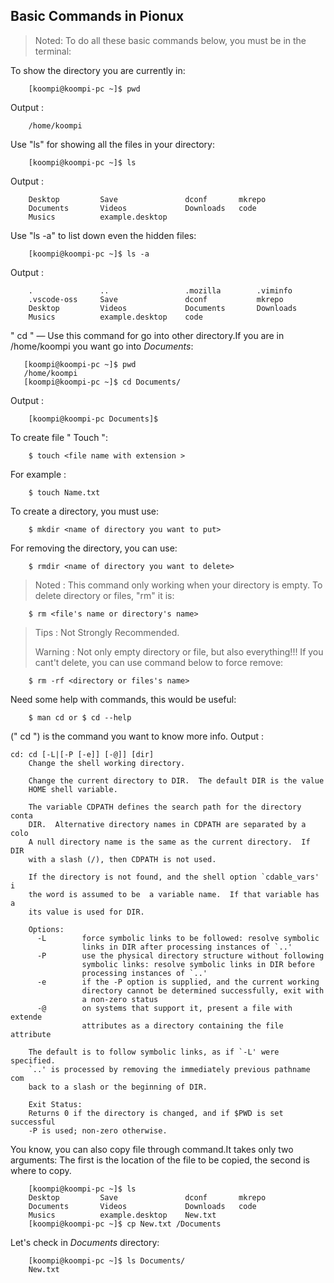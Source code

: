 ## Basic Commands in Pionux

> Noted: To do all these basic commands below, you must be in the terminal:

To show the directory you are currently in:
```
    [koompi@koompi-pc ~]$ pwd
```
Output :
```
    /home/koompi
```
Use "ls" for showing all the files in your directory:
```
    [koompi@koompi-pc ~]$ ls
```
Output :
```
    Desktop         Save               dconf       mkrepo     
    Documents       Videos             Downloads   code    
    Musics          example.desktop
```
Use "ls -a" to list down even the hidden files:
```
    [koompi@koompi-pc ~]$ ls -a
```
Output :
```
    .               ..                 .mozilla        .viminfo
    .vscode-oss     Save               dconf           mkrepo   
    Desktop         Videos             Documents       Downloads           
    Musics          example.desktop    code
 ```
 " cd " ― Use this command for go into other directory.If you are in /home/koompi you want go into *Documents*:
 ```
    [koompi@koompi-pc ~]$ pwd
    /home/koompi
    [koompi@koompi-pc ~]$ cd Documents/
```
Output :
```
    [koompi@koompi-pc Documents]$
```
To create file " Touch ":
```
    $ touch <file name with extension >
```
For example :
```
    $ touch Name.txt
```
To create a directory, you must use:
``` 
    $ mkdir <name of directory you want to put>
```
For removing the directory, you can use:
```
    $ rmdir <name of directory you want to delete>
```
> Noted : This command only working when your directory is empty.
To delete directory or files, "rm" it is:
```
    $ rm <file's name or directory's name>
```
> Tips : Not Strongly Recommended.
>
> Warning : Not only empty directory or file, but also everything!!!
If you cant't delete, you can use command below to force remove:

```
    $ rm -rf <directory or files's name>
```
Need some help with commands, this would be useful:
```
    $ man cd or $ cd --help
```
(" cd ") is the command you want to know more info.
Output :
```
cd: cd [-L|[-P [-e]] [-@]] [dir]
    Change the shell working directory.
    
    Change the current directory to DIR.  The default DIR is the value 
    HOME shell variable.
    
    The variable CDPATH defines the search path for the directory conta
    DIR.  Alternative directory names in CDPATH are separated by a colo
    A null directory name is the same as the current directory.  If DIR
    with a slash (/), then CDPATH is not used.
    
    If the directory is not found, and the shell option `cdable_vars' i
    the word is assumed to be  a variable name.  If that variable has a
    its value is used for DIR.
    
    Options:
      -L        force symbolic links to be followed: resolve symbolic
                links in DIR after processing instances of `..'
      -P        use the physical directory structure without following
                symbolic links: resolve symbolic links in DIR before
                processing instances of `..'
      -e        if the -P option is supplied, and the current working
                directory cannot be determined successfully, exit with
                a non-zero status
      -@        on systems that support it, present a file with extende
                attributes as a directory containing the file attribute
    
    The default is to follow symbolic links, as if `-L' were specified.
    `..' is processed by removing the immediately previous pathname com
    back to a slash or the beginning of DIR.
    
    Exit Status:
    Returns 0 if the directory is changed, and if $PWD is set successful
    -P is used; non-zero otherwise.
```
You know, you can also copy file through command.It takes only two arguments: The first is the location of the file to be copied, the second is where to copy.
```
    [koompi@koompi-pc ~]$ ls
    Desktop         Save               dconf       mkrepo     
    Documents       Videos             Downloads   code    
    Musics          example.desktop    New.txt
    [koompi@koompi-pc ~]$ cp New.txt /Documents
```
Let's check in *Documents* directory:
```
    [koompi@koompi-pc ~]$ ls Documents/
    New.txt
```















   